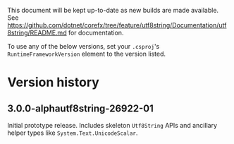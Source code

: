 This document will be kept up-to-date as new builds are made available. See https://github.com/dotnet/corefx/tree/feature/utf8string/Documentation/utf8string/README.md for documentation.

To use any of the below versions, set your `.csproj`'s `RuntimeFrameworkVersion` element to the version listed.

# Version history

## 3.0.0-alphautf8string-26922-01

Initial prototype release. Includes skeleton `Utf8String` APIs and ancillary helper types like `System.Text.UnicodeScalar`.
